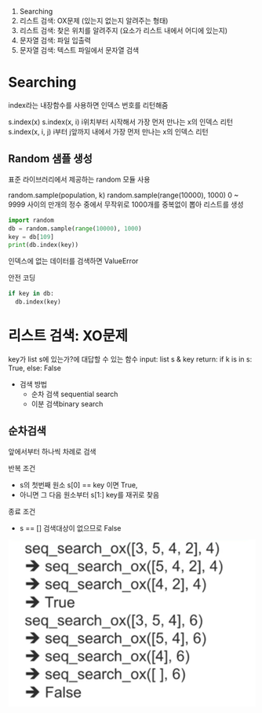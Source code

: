 1. Searching
2. 리스트 검색: OX문제 (있는지 없는지 알려주는 형태)
3. 리스트 검색: 찾은 위치를 알려주지 (요소가 리스트 내에서 어디에 있는지)
4. 문자열 검색: 파일 입출력
5. 문자열 검색: 텍스트 파일에서 문자열 검색

# Searching

index라는 내장함수를 사용하면 인덱스 번호를 리턴해줌

s.index(x)
s.index(x, i) i위치부터 시작해서 가장 먼저 만나는 x의 인덱스 리턴
s.index(x, i, j) i부터 j앞까지 내에서 가장 먼저 만나는 x의 인덱스 리턴

## Random 샘플 생성

표준 라이브러리에서 제공하는 random 모듈 사용

random.sample(population, k)
random.sample(range(10000), 1000)
0 ~ 9999 사이의 만개의 정수 중에서 무작위로 1000개를 중복없이 뽑아 리스트를 생성

```py
import random
db = random.sample(range(10000), 1000)
key = db[109]
print(db.index(key))
```

인덱스에 없는 데이터를 검색하면 ValueError

안전 코딩

```py
if key in db:
  db.index(key)
```

# 리스트 검색: XO문제

key가 list s에 있는가?에 대답할 수 있는 함수
input: list s & key
return: if k is in s: True, else: False

- 검색 방법
  - 순차 검색 sequential search
  - 이분 검색binary search

## 순차검색

앞에서부터 하나씩 차례로 검색

반복 조건

- s의 첫번째 원소 s[0] == key 이면 True,
- 아니면 그 다음 원소부터 s[1:] key를 재귀로 찾음

종료 조건

- s == [] 검색대상이 없으므로 False

![alt text](image.png)
